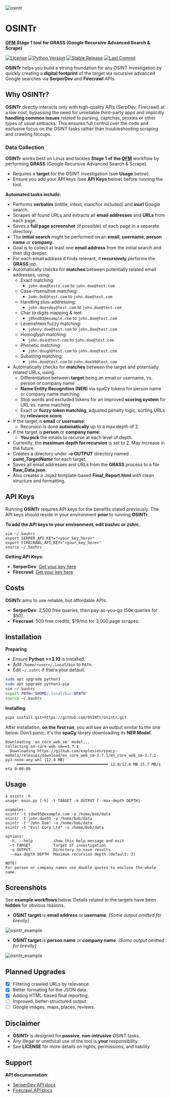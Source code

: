 ![osintr](osintr/docs/osintr.png)
# OSINTr
**[OFM](https://github.com/0SINTr/ofm) Stage 1 tool for GRASS (Google Recursive Advanced Search & Scrape)**

[![License](https://img.shields.io/badge/license-MIT-blue.svg)](https://raw.githubusercontent.com/0SINTr/osintr/master/LICENSE)
[![Python Version](https://img.shields.io/badge/python-3.10+-green)](https://www.python.org)
[![Stable Release](https://img.shields.io/badge/version-0.2.0-blue.svg)](https://github.com/0SINTr/osintr/releases/tag/v0.2.0)
[![Last Commit](https://img.shields.io/github/last-commit/0SINTr/osintr)](https://github.com/0SINTr/osintr/commits/main)

**OSINTr** helps you build a strong foundation for any OSINT investigation by quickly creating a **digital footprint** of the target via recursive advanced Google searches via **SerperDev** and **Firecrawl** APIs.

## Why OSINTr?

**OSINTr** directly interacts only with high-quality APIs (SerpDev, Firecrawl) at a low cost, bypassing the need for unreliable third-party apps and implicitly **handling common issues** related to parsing, captchas, proxies or other types of usual setbacks. This ensures full control over the code and exclusive focus on the OSINT tasks rather than troubleshooting scraping and crawling hiccups.

### Data Collection

**OSINTr** works best on Linux and tackles **Stage 1 of the [OFM](https://github.com/0SINTr/ofm)** workflow by performing **GRASS** (Google Recursive Advanced Search & Scrape).
- Requires a **target** for the OSINT investigation (see **Usage** below).   
- Ensure you add your API keys (see **API Keys** below) before running the tool.

**Automated tasks include:**
- Performs **verbatim** (intitle, intext, inanchor included) and **inurl** Google search.
- Scrapes all found URLs and extracts all **email addresses** and **URLs** from each page.
- Saves a **full page screenshot** (if possible) of each page in a separate directory.
- The **initial search** might be performed on an **email**, **username**, **person name** or **company**.
- Goal is to collect at least one **email address** from the initial search and then dig deeper.
- For each email address it finds relevant, it **recursively** performs the **GRASS** job.
- Automatically checks for **matches** between potentially related email addresses, using:
    - Exact matching:
        - `john.doe@tests.com` to `john.doe@test.com`
    - Case-insensitive matching:
        - `JoHn.DoE@test.com` to `john.doe@test.com`
    - Handling plus-addressing:
        - `john.doe+dev@test.com` to `john.doe@test.com`
    - Char to digits mapping & leet:
        - `j0hnd03@example.com` to `john.doe@test.com`
    - Levenshtein fuzzy matching:
        - `johnny.doe@test.com` to `john.doe@test.com`
    - Homoglyph matching:
        - `john.doｅ@test.com` to `john.doe@test.com`
    - Phonetic matching:
        - `john.dough@test.com` to `john.doe@test.com`
    - Substring matching:
        - `john.doe@test.com` to `john.doe99@test.com`
- Automatically checks for **matches** between the target and potentially related URLs, using:
    - Differentiation between **target** being an email or username, vs. person or company name
    - **Name Entity Recognition (NER)** via spaCy tokens for person name or company name matching
    - Stop words and excluded tokens for an improved **scoring system** for URL vs. name matching
    - Exact or **fuzzy token matching**, adjusted penalty logic, sorting URLs by **relevance score**
- If the target is **email** or **username**: 
    - Recursion is done **automatically** up to a max depth of 2.
- If the target is **person** or **company name**: 
    - **You pick** the emails to recurse at each level of depth.
- Currently, the **maximum depth for recursion** is set to 2. May increase in the future.
- Creates a directory under **-o OUTPUT** directory named ***osint_TargetName*** for each target.
- Saves all email addresses and URLs from the **GRASS** process to a file **Raw_Data.json**.
- Also creates a Jinja2 template-based **Final_Report.html** with clean structure and formatting.

## API Keys

Running **OSINTr** requires API keys for the benefits stated previously. The API keys should reside in your environment **prior** to running **OSINTr**.

**To add the API keys to your environment, edit bashrc or zshrc.**
```plaintext
vim ~/.bashrc
export SERPER_API_KEY="<your_key_here>"
export FIRECRAWL_API_KEY="<your_key_here>"
source ~/.bashrc
```

**Getting API Keys:**

- **SerperDev**: [Get your key here](https://serper.dev/)
- **Firecrawl**: [Get your key here](https://www.firecrawl.dev/)

## Costs

**OSINTr** aims to use reliable, but affordable APIs:

- **SerperDev**: 2,500 free queries, then pay-as-you-go (50k queries for $50).
- **Firecrawl**: 500 free credits; $19/mo for 3,000 page scrapes. 

## Installation

**Preparing**
- Ensure **Python >=3.10** is installed.
- Add `/home/<user>/.local/bin` to `PATH`.
- Edit `~/.zshrc` if that's your default.

```bash
sudo apt upgrade python3
sudo apt upgrade python3-pip
vim ~/.bashrc
export PATH="$HOME/.local/bin:$PATH"
source ~/.bashrc
```

**Installing**
```bash
pipx install git+https://github.com/0SINTr/osintr.git
```

After installation, **on the first run**, you will see an output similar to the one below. Don't panic, it's the **spaCy** library downloading its **NER Model**.
```
Downloading 'en_core_web_sm' model...
Collecting en-core-web-sm==3.7.1
  Downloading https://github.com/explosion/spacy-models/releases/download/en_core_web_sm-3.7.1/en_core_web_sm-3.7.1-py3-none-any.whl (12.8 MB)
     ━━━━━━━━━━━━━━━━━━━━━━━━━━━━━━━━━━━━━━━━ 12.8/12.8 MB 25.7 MB/s eta 0:00:00
```

## Usage

```console
$ osintr -h
usage: main.py [-h] -t TARGET -o OUTPUT [--max-depth DEPTH]

examples:
osintr -t jdoe95@example.com -o /home/bob/data
osintr -t john.doe95 -o /home/bob/data
osintr -t "John Doe" -o /home/bob/data
osintr -t "Evil Corp Ltd" -o /home/bob/data

options:
  -h, --help         show this help message and exit
  -t TARGET          Target of investigation
  -o OUTPUT          Directory to save results
  --max-depth DEPTH  Maximum recursion depth (default: 2)

NOTE!
For person or company names use double quotes to enclose the whole name.
```

## Screenshots

See **example workflows** below. 
Details related to the targets have been **hidden** for obvious reasons.

* **OSINT target** is **email address** or **username**.
*[Some output omitted for brevity]*

![osintr_example](osintr/docs/example-eu.png)

* **OSINT target** is **person name** or **company name**.
*[Some output omitted for brevity]*

![osintr_example](osintr/docs/example-pc.png)

## Planned Upgrades

- [x] Filtering crawled URLs by relevance.
- [x] Better formating for the JSON data.
- [x] Adding HTML-based final reporting.
- [ ] Improved, better-structured output.
- [ ] Google images, maps, places, reviews.

## Disclaimer

- **OSINTr** is designed for **passive**, **non-intrusive** OSINT tasks.
- Any illegal or unethical use of the tool is **your** responsibility.
- See **LICENSE** for more details on rights, permissions, and liability.

## Support

**API documentation**:

- [SerperDev API docs](https://serper.dev/)
- [Firecrawl API docs](https://docs.firecrawl.dev/introduction)